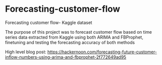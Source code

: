 # Forecasting-customer-flow
Forecasting customer flow- Kaggle dataset


The purpose of this project was to forecast customer flow based on time series data extracted from Kaggle using both ARIMA and FBProphet, finetuning and testing the forecasting accuracy of both methods

High level blog post: https://hackernoon.com/forecasting-future-customer-inflow-numbers-using-arima-and-fbprophet-2f772649ad95
